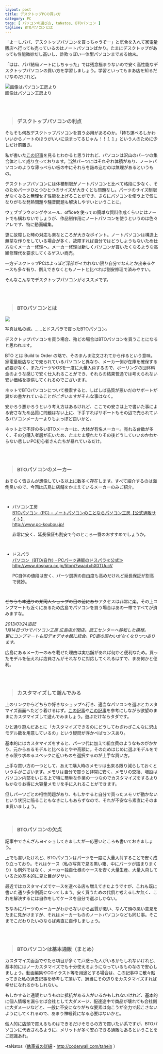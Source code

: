 ```yaml
---
layout: post
title: デスクトップPCの買い方
category: PC
tags: [ パソコンの選び方, taNatos, BTOパソコン ]
tagline: BTOパソコンとは
---
```


「よーしパパ、デスクトップパソコンを買っちゃうぞー」と気合を入れて家電量販店へ行っても売っているのはノートパソコンばかり。たまにデスクトップがあっても性能微妙だし高いし、詐欺っぽい一体型パソコンまである始末。

「はは、パパ結局ノートにしちゃった」では残念極まりないので安く高性能なデスクトップパソコンの買い方を学習しましょう。学習といってもまあ店を知るだけなのだけれど。

![画像はパソコン工房より](http://cloud.github.com/downloads/moto-net/moto-net.github.com/BTO_01_b.JPG)  
画像はパソコン工房より

<br>

<br>

> ### デスクトップパソコンの利点 ###

そもそも何故デスクトップパソコンを買う必用があるのか。「持ち運べるしかわいいからノートのほうがいいに決まってるじゃん！！１１」という人のために少しだけ前置き。

私が書いた[この記事][1]を見るとわかると思うけれど、パソコンは沢山のパーツの集合体として成り立っております。当然パーツにはそれぞれ体積があり、ノートパソコンのような薄っぺらい板の中にそれらを詰め込むのは無理があるというもの。

デスクトップパソコンには体積制限がノートパソコンと比べて格段に少なく、そのためパーツひとつひとつのサイズが大きくとも問題なし。パーツのサイズ制限がなくなると無理せず性能を上げることができ、さらにパソコンを使う上で気になりがちな発熱問題や騒音問題も解決しやすいということに。

ウェブブラウジングやメール、officeを使っての簡単な資料作成くらいにはノートでも構わないでしょうが、作品制作用にノートパソコンを使うというのは色々アレです、特に動画編集。

更に故障した時の対応も楽なところが大きなポイント。ノートパソコンは構造上無茶な作りをしている場合が多く、故障すれば自分ではどうしようもないため仕方なくメーカー修理へ。メーカー修理は新しくパソコンが買いたくなるような高額修理代を要求してくるゲスい商売。

一方デスクトップPCはよっぽど深部がイカれない限り自分でなんとか出来るケースも多々有り、例えできなくともノートと比べれば割安修理で済みやすい。

そんなこんなでデスクトップパソコンがオススメです。


<br>

<br>

> ### BTOパソコンとは ###

![](http://cloud.github.com/downloads/moto-net/moto-net.github.com/BTO_01_a.jpg)

写真は私の嫁。……とドスパラで買ったBTOパソコン。

デスクトップパソコンを買う場合、殆どの場合はBTOパソコンを買うことになると思われます。

BTO とは Build to Order の略で、そのまんま注文されてから作るという意味。家電量販店などで売られているパソコンと異なり、メーカー側が在庫を確保する必要がなく、またパーツやOSを一度に大量入荷するので、ボーリングの団体料金のような感じで安く仕入れることができ、それらの結果普通では考えられない安い価格を提供してくれるのでございます。

ネットでBTOパソコンについて検索すると、しばしば品質が悪いだのサポートが糞だの書かれていることがございますがそんな事はなく。

安かろう悪かろうという考え方はあるけれど、ここでの安さは上で書いた事による安さなため品質に問題はない上に、下手すればサポートもその辺で売られているパソコンメーカーよりもよっぽど良いかと。

ネット上で不評の多いBTOメーカーは、大体が有名メーカー。売れる台数が多く、その分購入者層が広いため、たまたま壊れたりその後どうしていいのかわからない悲しいPC初心者さんたちが暴れているだけ。


<br>

<br>

> ### BTOパソコンのメーカー ###

おそらく皆さんが想像している以上に数多く存在します。すべて紹介するのは面倒臭いので、今回は広島に店舗をかまえているメーカーのみご紹介。

<br>

 - パソコン工房  
   [BTOパソコン（PC）・ノートパソコンのことならパソコン工房【公式通販サイト】](http://www.pc-koubou.jp/)  
   <http://www.pc-koubou.jp/>  

   非常に安く、延長保証も割安で今のところ一番のおすすめでしょうか。  

<br>

 - ドスパラ  
   [パソコン（BTO/自作）・PCパーツ通販のドスパラ≪公式≫](http://www.dospara.co.jp/5top/?waad=hX0TUucV)  
   <http://www.dospara.co.jp/5top/?waad=hX0TUucV>  

   PC自体の値段は安く、パーツ選択の自由度も高めだけれど延長保証が割高で微妙。  

<br>

<del>どちらも本通りの某同人ショップの目の前にあり</del>アクセスは非常に楽。その上コンプマートも近くにあるため広島でパソコンを買う場合はあの一帯ですべてが済みますな。

*2013/01/24追記  
1月14日づけでパソコン工房 広島店が閉店。商工センターへ移転した模様。  
更にコンプマートも旧デオデオ本館に統合。PC街の賑わいがなくなりつつあります。*

広島にあるメーカーのみを載せた理由は実店舗があれば何かと便利なため。買ったモデルを伝えれば店員さんがそれなりに対応してくれるはずで、まあ何かと便利。


<br>

<br>

> ### カスタマイズして遊んでみる ###

上のリンクからどちらか好きなショップへ行き、適当なパソコンを選ぶとカスタマイズ画面へたどり着けるはず。[この記事][1]や[この記事][2]を参考にしながら欲望のままにカスタマイズして遊んでみましょう。遊ぶだけならタダです。

ひと通り遊んだあとに「カスタマイズできるのにどうしてわざわざこんなに沢山モデル数を用意しているの」という疑問が浮かべばセンスあり。

基本的にはカスタマイズをすると、パーツ代に加えて組立費のようなものがかかり、元からあるモデルと比べるとやや高額に。そのためはじめに選ぶモデルをできる限り求めるスペックに近いものを選択するのが上手な買い方。

上手な買い方の一つとして、あえて購入時のメモリは出来る限り減らしておくという手がございます。メモリは自分で買うと非常に安く、メモリの交換、増設はパソコン内部をいじる上で特に簡単な作業の一つなのでカスタマイズをするよりもかなりお得に大容量メモリを手に入れることができます。

但しパーツごとの相性問題があり、もしかすると自分で買ったメモリが動かないという状況に陥ることもなきにしもあらずなので、それが不安なら素直にそのまま買いましょう。
<br>

<br>

> ### BTOパソコンの欠点 ###

記事中でさんざんヨイショしてきましたが一応悪いところも書いておきましょう。

上でも書いたけれど、BTOパソコンはパーツを一度に大量入荷することで安く成り立っており。それはケース（私の写真で見る黒い箱、中にパーツが詰まりまくり）も例外ではなく、メーカー独自仕様のケースを安く大量生産、大量入荷しているため基本的に見た目がダサい。

最近ではカスタマイズでケースを選べる店も増えてきたようですが、これも既に書いた通り多少割高になってしまう。安く買うための代償と考えるしか無く、これを解決するには自作をしてケースを自分で選ぶしかない。

ちなみにパーツのメーカーがわからないから品質が悪い、なんて頭の悪い意見をたまに見かけますが、それはメーカーもののノートパソコンなども同じ事。そこまでこだわりたいのならば素直に自作しましょう。

<br>

<br>

> ### BTOパソコンは基本通販（まとめ） ###

カスタマイズ画面でやたら項目が多くて戸惑った人がいるかもしれないけれど、基本的にはノーカスタマイズでも十分使えるようになっているものなので安心しましょう。動画編集やCGイラスト等を用途とする場合は、この記事中に散々貼ってきた私の過去記事を参考して頂いて、適当にその辺りをカスタマイズすれば幸せになれるかもしれない。

もしかすると通販というものに抵抗がある人がいるかもしれないけれど、基本的に個人情報を漏らせば会社として大ダメージ、配達途中で商品が壊れても会社側に大ダメージなどと、一般に不安になりがちな要素は向こうが全力で起こさないようにしてくれるので、あまり神経質になる必要はないかと。

個人的に店頭で買えるものはできるだけそちらの方で買いたい系ですが、BTOパソコンに代表されるように、メリットが多く安心できる通販もあるということをご認識あれ。


 -taNatos（[執筆者の詳細](http://coderwall.com/tahein) - http://coderwall.com/tahein ）

[1]:http://moto-net.github.com/PC/2012/08/05/PC-01/
[2]:http://moto-net.github.com/PC/2012/08/07/CPU-01/
